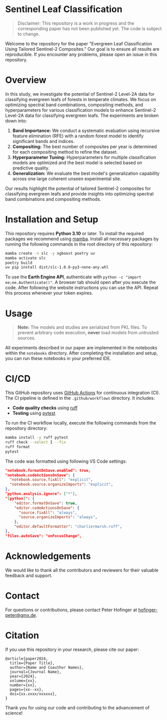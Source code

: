 Sentinel Leaf Classification
==============================

> Disclaimer: This repository is a work in progress and the corresponding paper has not been published yet. The code is subject to change.

Welcome to the repository for the paper "Evergreen Leaf Classification Using Tailored Sentinel-2 Composites." Our goal is to ensure all results are reproducible. If you encounter any problems, please open an issue in this repository.

# Overview

In this study, we investigate the potential of Sentinel-2 Level-2A data for classifying evergreen leafs of forests in temperate climates. We focus on optimizing spectral band combinations, compositing methods, and hyperparameters for various classification models to enhance Sentinel-2 Level-2A data for classifying evergreen leafs. The experiments are broken down into:

1. **Band Importance:** We conduct a systematic evaluation using recursive feature elimination (RFE) with a random forest model to identify significant bands and indices.
2. **Compositing:** The best number of composites per year is determined for each compositing method to refine the dataset.
3. **Hyperparameter Tuning:** Hyperparameters for multiple classification models are optimized and the best model is selected based on predictive quality.
4. **Generalization:** We evaluate the best model's generalization capability across one large coherent unseen experimental site.

Our results highlight the potential of tailored Sentinel-2 composites for classifying evergreen leafs and provide insights into optimizing spectral band combinations and compositing methods.

# Installation and Setup

This repository requires **Python 3.10** or later. To install the required packages we recommend using [mamba](https://mamba.readthedocs.io/en/latest/installation/mamba-installation.html). Install all necessary packages by running the following commands in the root directory of this repository:

```bash
mamba create -n slc -y xgboost poetry uv
mamba activate slc
poetry build
uv pip install dist/slc-1.0.0-py3-none-any.whl
```

To use the **Earth Engine API**, authenticate with `python -c "import ee;ee.Authenticate()"`. A browser tab should open after you execute the code. After following the website instructions you can use the API. Repeat this process whenever your token expires.

# Usage

> **Note:** The models and studies are serialized from PKL files. To prevent arbitrary code execution, **never** load models from untrusted sources.

All experiments described in our paper are implemented in the notebooks within the `notebooks` directory. After completing the installation and setup, you can run these notebooks in your preferred IDE.

# CI/CD

This GitHub repository uses [GitHub Actions](https://github.com/features/actions) for continuous integration (CI). The CI pipeline is defined in the `.github/workflows` directory. It includes:
- **Code quality checks** using [ruff](https://docs.astral.sh/ruff/)
- **Testing** using [pytest](https://docs.pytest.org/)

To run the CI workflow locally, execute the following commands from the repository directory:

```bash
mamba install -y ruff pytest
ruff check --select I --fix
ruff format
pytest
```

The code was formatted using following VS Code settings:

```json
"notebook.formatOnSave.enabled": true,
"notebook.codeActionsOnSave": {
  "notebook.source.fixAll": "explicit",
  "notebook.source.organizeImports": "explicit",
},
"python.analysis.ignore": ["*"],
"[python]": {
    "editor.formatOnSave": true,
    "editor.codeActionsOnSave": {
      "source.fixAll": "always",
      "source.organizeImports": "always",
    },
    "editor.defaultFormatter": "charliermarsh.ruff",
},
"files.autoSave": "onFocusChange",
```

# Acknowledgements

We would like to thank all the contributors and reviewers for their valuable feedback and support.

# Contact

For questions or contributions, please contact Peter Hofinger at [hofinger-peter@gmx.de](hofinger-peter@gmx.de).

# Citation

If you use this repository in your research, please cite our paper:

```
@article{paper2024,
  title={Paper Title},
  author={Name and Coauthor Names},
  journal={Journal Name},
  year={2024},
  volume={xx},
  number={xx},
  pages={xx--xx},
  doi={xx.xxxx/xxxxxx},
}
```

Thank you for using our code and contributing to the advancement of science!
